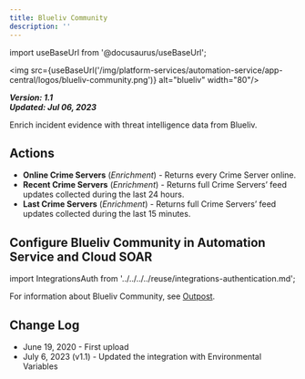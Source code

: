 ```yaml
---
title: Blueliv Community
description: ''
---
```

import useBaseUrl from '@docusaurus/useBaseUrl';

<img src={useBaseUrl('/img/platform-services/automation-service/app-central/logos/blueliv-community.png')} alt="blueliv" width="80"/>

***Version: 1.1  
Updated: Jul 06, 2023***

Enrich incident evidence with threat intelligence data from Blueliv.

## Actions

* **Online Crime Servers** (*Enrichment*) - Returns every Crime Server online.
* **Recent Crime Servers** (*Enrichment*) - Returns full Crime Servers’ feed updates collected during the last 24 hours.
* **Last Crime Servers** (*Enrichment*) - Returns full Crime Servers’ feed updates collected during the last 15 minutes.

## Configure Blueliv Community in Automation Service and Cloud SOAR

import IntegrationsAuth from '../../../../reuse/integrations-authentication.md';

<IntegrationsAuth/>

For information about Blueliv Community, see [Outpost](https://outpost24.com/blog/outpost24-acquires-threat-intelligence-solution-blueliv/).

## Change Log

* June 19, 2020 - First upload
* July 6, 2023 (v1.1) - Updated the integration with Environmental Variables

